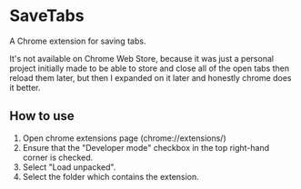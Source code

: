 # SaveTabs
A Chrome extension for saving tabs.

It's not available on Chrome Web Store, because it was just a personal project initially made to be able to store and close all of the open tabs then reload them later, but then I expanded on it later and honestly chrome does it better.

## How to use
1. Open chrome extensions page (chrome://extensions/)
2. Ensure that the "Developer mode" checkbox in the top right-hand corner is checked.
3. Select "Load unpacked".
4. Select the folder which contains the extension.

